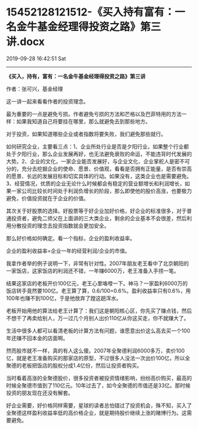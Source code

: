 # 15452128121512-《买入持有富有：一名金牛基金经理得投资之路》第三讲.docx

2019-09-28 16:42:51 Sat

----

<a id="OLE_LINK1"></a><a id="OLE_LINK2"></a>__《买入，持有，富有：一名金牛基金经理得投资之路》第三讲__

<a id="OLE_LINK3"></a><a id="OLE_LINK4"></a>

<a id="OLE_LINK5"></a><a id="OLE_LINK6"></a><a id="OLE_LINK7"></a><a id="OLE_LINK8"></a><a id="OLE_LINK9"></a>作者：张可兴，基金经理

这一讲一起来看看作者的投资理念。

最为重要的一点是避免亏损。作者避免亏损的方法和芒格以及巴菲特用的方法一样：如果我知道自己将要挂在哪里，那么就避免去到那些地方。

对于投资，如果知道哪些企业或者指数将要失败，我们避免那些就行。

如何研究企业，主要看三点：1、企业所处行业是否是夕阳行业，如果整个行业都处于夕阳行业，那么企业发展再好，也无法避免衰败的命运，不能违背时代发展的大势。2、企业的文化，一家企业能否发展好，与企业文化、企业掌舵人是密不可分的，充分去挖掘企业的使命、愿景、价值观，看看是否拥有正能量，是否有崇高的愿景、长远的发展目标和切实具体的行动。如果没有，这类企业也是需要避免。3、经营情况，优质的企业无论什么时候都会有稳定的营业额增长和利润增长，如果一家公司比较长时间处于利润负增长的阶段，那么即使他的股价高涨，也要极力避免，价值投资就在于企业的价值。

其次关于好股票的选择。好股票等于好企业加好价格，好企业的标准很多，对于普通投资者，避免二师父在上面讲的三大类企业，剩余的企业基本不会很差，然后利用分散投资的理念去投资指数就会更加安全。

那么好价格如何确定。看一个指标，企业的盈利收益率。

企业的盈利收益率=企业一年的经营利润/企业的市值。

我拿作者举的例子说明一下，非常有针对性。2007年朋友老王看中了北京朝阳的一家饭店，这家饭店的利润还不错，一年赚6000万，老王准备入手捞一笔。

结果这家店的老板开价100亿元，老王心里咯噔一下。神马？一家盈利6000万的饭店转手竟然要100亿。老王算了算，0\.6/100=0\.6%。盈利收益率只有0\.6%，用100年也赚不到100亿，于是他放弃了蹚这趟浑水。

老板开始用他的算法给老王计算了：我们这是朝阳核心区，你先买了赚点钱，然后不想干了再卖给别人，万一过几个月别人出价110亿从你这买走，你不就赚大了。

生活中很多人都可以看清老板的计算方法有问题，谁愿意出价这么高去买一个100年还赚不回本金的店面啊。

然而股市就不一样，真的有人这么傻。2007年全聚德利润6000多万，卖价100亿，就是老王准备购买的那家店的原型，不过很多人没法一次出价100亿，所以全聚德的老板把饭店的股权分成1\.4亿份，然后让投资者购买。

当时看着高涨的全聚德股价，很多投资者被投资情绪影响，纷纷高价购买，最高的时候全聚德市值到了110亿元。10年过去了，如今全聚德的市值还是33亿。那时候投资的朋友现在还没有解套。

好企业需要，好价格同样需要，星球的读者总怕错过了投资机会，殊不知，买入了全聚德这样盈利收益率低的高价格企业，就是期待股价继续上涨的赌博行为。这需要避免。

